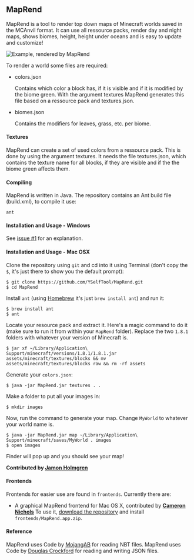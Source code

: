 ## MapRend
MapRend is a tool to render top down maps of Minecraft worlds saved in the MCAnvil format.
It can use all ressource packs, render day and night maps, shows biomes, height, height under oceans and is easy to update and customize! 

![Example, rendered by MapRend](http://tooldev.de/downloads/Arandur-day.png)
 
To render a world some files are required:

* colors.json
  
  Contains which color a block has, if it is visible and if it is modified by the biome green.
  With the argument textures MapRend generates this file based on a ressource pack and textures.json.
  
* biomes.json
  
  Contains the modifiers for leaves, grass, etc. per biome.

#### Textures
MapRend can create a set of used colors from a ressource pack. This is done by using the argument textures. It needs the file textures.json, which contains the texture name for all blocks, if they are visible and if the the biome green affects them.  
   
#### Compiling
MapRend is written in Java. The repository contains an Ant build file (build.xml), to compile it use:

    ant

#### Installation and Usage - Windows

See [issue #1](https://github.com/YSelfTool/MapRend/issues/1) for an explanation.

#### Installation and Usage - Mac OSX

Clone the repository using `git` and cd into it using Terminal (don't copy the `$`, it's just there to show you the default prompt):

```sh-session
$ git clone https://github.com/YSelfTool/MapRend.git
$ cd MapRend
```

Install `ant` (using [Homebrew](http://brew.sh/) it's just `brew install ant`) and run it:

```sh-session
$ brew install ant
$ ant
```

Locate your resource pack and extract it. Here's a magic command to do it (make sure to run it from within your `MapRend` folder). Replace the two `1.8.1` folders with whatever your version of Minecraft is.

```sh-session
$ jar xf ~/Library/Application\ Support/minecraft/versions/1.8.1/1.8.1.jar assets/minecraft/textures/blocks && mv assets/minecraft/textures/blocks raw && rm -rf assets
```

Generate your `colors.json`:

```sh-session
$ java -jar MapRend.jar textures . .
```

Make a folder to put all your images in:

```sh-session
$ mkdir images
```

Now, run the command to generate your map. Change `MyWorld` to whatever your world name is.

```sh-session
$ java -jar MapRend.jar map ~/Library/Application\ Support/minecraft/saves/MyWorld . images
$ open images
```

Finder will pop up and you should see your map!

**Contributed by [Jamon Holmgren](https://github.com/jamonholmgren)**

#### Frontends

Frontends for easier use are found in `frontends`. Currently there are:

* A graphical MapRend frontend for Mac OS X, contributed by **[Cameron Nichols](mailto:cameron.nichols@me.com)** To use it, [download the repository](https://github.com/YSelfTool/MapRend/archive/master.zip) and install `frontends/MapRend.app.zip`.

#### Reference

MapRend uses Code by [MojangAB](https://mojang.com) for reading NBT files.
MapRend uses Code by [Douglas Crockford](https://github.com/douglascrockford) for reading and writing JSON files. 
 
